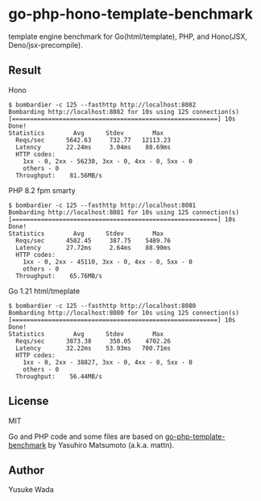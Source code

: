 # go-php-hono-template-benchmark

template engine benchmark for Go(html/template), PHP, and Hono(JSX, Deno/jsx-precompile).

## Result

Hono

```
$ bombardier -c 125 --fasthttp http://localhost:8082
Bombarding http://localhost:8082 for 10s using 125 connection(s)
[=========================================================] 10s
Done!
Statistics        Avg      Stdev        Max
  Reqs/sec      5642.63     732.77   12113.23
  Latency       22.24ms     3.04ms    88.69ms
  HTTP codes:
    1xx - 0, 2xx - 56230, 3xx - 0, 4xx - 0, 5xx - 0
    others - 0
  Throughput:    81.56MB/s
```

PHP 8.2 fpm smarty

```
$ bombardier -c 125 --fasthttp http://localhost:8081
Bombarding http://localhost:8081 for 10s using 125 connection(s)
[=========================================================] 10s
Done!
Statistics        Avg      Stdev        Max
  Reqs/sec      4502.45     387.75    5489.76
  Latency       27.72ms     2.64ms    88.90ms
  HTTP codes:
    1xx - 0, 2xx - 45110, 3xx - 0, 4xx - 0, 5xx - 0
    others - 0
  Throughput:    65.76MB/s
```

Go 1.21 html/tmeplate

```
$ bombardier -c 125 --fasthttp http://localhost:8080
Bombarding http://localhost:8080 for 10s using 125 connection(s)
[=========================================================] 10s
Done!
Statistics        Avg      Stdev        Max
  Reqs/sec      3873.38     350.05    4702.26
  Latency       32.22ms    53.93ms   700.71ms
  HTTP codes:
    1xx - 0, 2xx - 38827, 3xx - 0, 4xx - 0, 5xx - 0
    others - 0
  Throughput:    56.44MB/s
```

## License

MIT

Go and PHP code and some files are based on [go-php-template-benchmark](https://github.com/mattn/go-php-template-benchmark) by Yasuhiro Matsumoto (a.k.a. mattn).

## Author

Yusuke Wada
